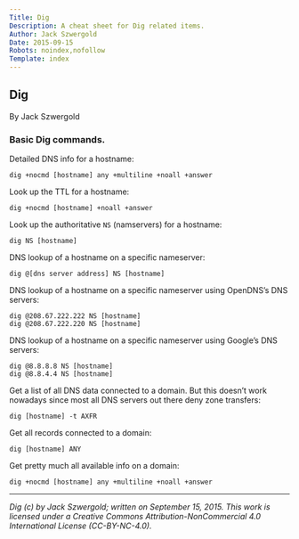 ```yaml
---
Title: Dig
Description: A cheat sheet for Dig related items.
Author: Jack Szwergold
Date: 2015-09-15
Robots: noindex,nofollow
Template: index
---
```


## Dig

By Jack Szwergold

### Basic Dig commands.

Detailed DNS info for a hostname:

    dig +nocmd [hostname] any +multiline +noall +answer

Look up the TTL for a hostname:

    dig +nocmd [hostname] +noall +answer

Look up the authoritative `NS` (namservers) for a hostname:

    dig NS [hostname]

DNS lookup of a hostname on a specific nameserver:

    dig @[dns server address] NS [hostname]

DNS lookup of a hostname on a specific nameserver using OpenDNS’s DNS servers:

	dig @208.67.222.222 NS [hostname]
	dig @208.67.222.220 NS [hostname]

DNS lookup of a hostname on a specific nameserver using Google’s DNS servers:

	dig @8.8.8.8 NS [hostname]
	dig @8.8.4.4 NS [hostname]

Get a list of all DNS data connected to a domain. But this doesn’t work nowadays since most all DNS servers out there deny zone transfers:

    dig [hostname] -t AXFR

Get all records connected to a domain:

    dig [hostname] ANY

Get pretty much all available info on a domain:

    dig +nocmd [hostname] any +multiline +noall +answer

***

*Dig (c) by Jack Szwergold; written on September 15, 2015. This work is licensed under a Creative Commons Attribution-NonCommercial 4.0 International License (CC-BY-NC-4.0).*
